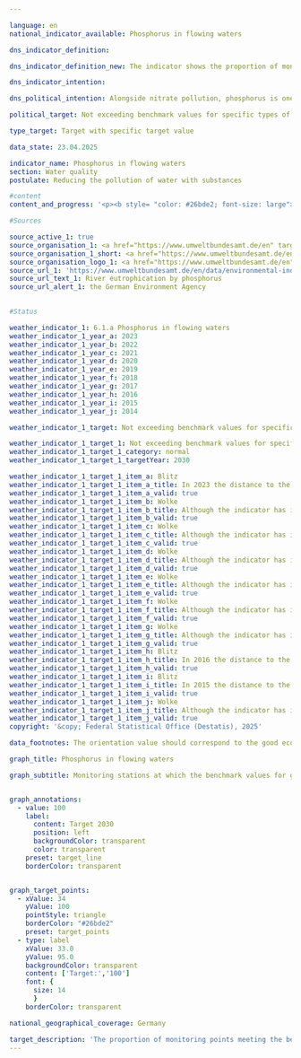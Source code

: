 ```yaml
---

language: en        
national_indicator_available: Phosphorus in flowing waters        

dns_indicator_definition:         

dns_indicator_definition_new: The indicator shows the proportion of monitoring stations (in %) at which the water body type-specific orientation value for good ecological status for phosphorus in watercourses is met.        

dns_indicator_intention:         

dns_political_intention: Alongside nitrate pollution, phosphorus is one of the reasons why rivers, lakes and seas are over-supplied with nutrients (eutrophication). The consequences of this are algae growth, oxygen depletion and even fish kills or the emergence of toxic blue-green algae.        

political_target: Not exceeding benchmark values for specific types of water bodies at all monitoring points by 2030        

type_target: Target with specific target value        

data_state: 23.04.2025        

indicator_name: Phosphorus in flowing waters        
section: Water quality        
postulate: Reducing the pollution of water with substances        

#content         
content_and_progress: '<p><b style= "color: #26bde2; font-size: large">6.1.a Phosphorus in flowing waters</b><br><br>Phosphorus typically enters surface waters through the input of phosphates. The phosphorus load in rivers is monitored by the Länder as part of surveillance conducted in accordance with the EU Water Framework Directive. The indicator is based on data from the overview monitoring network, which includes approximately 250&nbsp;sampling stations. These are primarily located along the main courses of large rivers and at the confluences of major tributaries. The data is compiled by the German Environment Agency (UBA) based on information provided by the Federal/Länder Working Group on Water (LAWA). Lakes and other standing water bodies are not covered by this indicator.<br><br>The indicator assesses whether the applicable guideline value at each monitoring station was met or remained below the annual mean&nbsp;–&nbsp;however, it does not capture the extent of any exceedance. The results from individual monitoring stations are presented in aggregated form. Consequently, the value of the indicator depends on both the number and the representativeness of the monitoring stations.<br><br>As different water body types vary in their sensitivity to nutrients such as phosphorus, specific guideline values apply at different types of stations: for the majority of running waters, the guideline value is 0.1&nbsp;milligrams of phosphorus per litre. For organically influenced rivers, the threshold is 0.15&nbsp;mg/L; for marshland waters, 0.3&nbsp;mg/L; and for tide-influenced transitional waters, 0.045&nbsp;mg/L.<br><br>In 2023, the annual mean phosphorus concentration remained below the respective guideline value at 41.8% of monitoring stations in rivers. A further 50.9% of stations recorded medium concentrations, defined as values up to twice the guideline value. At 5.2% of stations, concentrations were between two and four times the threshold, while the remaining 2.2% exhibited even higher concentrations.<br><br>Over time, the proportion of stations complying with the guideline value has generally increased, more than doubling since 1990. Notably, the share of stations with very high concentrations (exceeding twice the guideline value) has declined substantially since the early 1990s. Significant contributing factors to the reduction in phosphorus pollution of flowing waters include the introduction of phosphate-free detergents and the reduction of phosphorus in treated wastewater discharges.<br><br>When considering the average trend over the past five years, the indicator has remained stable. The political target of complying with the respective guideline value at all monitoring stations by 2030&nbsp;thus continues to be clearly missed. The indicators for phosphorus and nitrate content (6.1.a and <a href="https://dns-indikatoren.de/en/6-1-b/">6.1.b</a>) capture two key aspects of water quality. However, other factors also play an important role, such as the extent of natural habitats in water bodies and contamination by pollutants including pesticides, metals, and pharmaceuticals, which are likewise relevant to assessing water quality.</p>'                

#Sources        

source_active_1: true
source_organisation_1: <a href="https://www.umweltbundesamt.de/en" target="_blank" onclick="return confirm_alert('the German Environment Agency', 'En')">German Environment Agency on the basis of data from the German Working Group on Water Issues of the Länder and the Federal Government</a>
source_organisation_1_short: <a href="https://www.umweltbundesamt.de/en" target="_blank" onclick="return confirm_alert('the German Environment Agency', 'En')">German Environment Agency on the basis of data from the German Working Group on Water Issues of the Länder and the Federal Government</a>
source_organisation_logo_1: <a href="https://www.umweltbundesamt.de/en" target="_blank" onclick="return confirm_alert('the German Environment Agency', 'En')"><img src="https://dnsTestEnvironment.github.io/dns-indicators/public/OrgImgEn/uba.png" alt="German Environment Agency on the basis of data from the German Working Group on Water Issues of the Länder and the Federal Government" title=" Click here to visit the homepage of the organizationGerman Environment Agency on the basis of data from the German Working Group on Water Issues of the Länder and the Federal Government" style="height:60px; width:148px; border:transparent"/></a>
source_url_1: 'https://www.umweltbundesamt.de/en/data/environmental-indicators/indicator-river-eutrophication-phosphorus'
source_url_text_1: River eutrophication by phosphorus
source_url_alert_1: the German Environment Agency
        

#Status        

weather_indicator_1: 6.1.a Phosphorus in flowing waters
weather_indicator_1_year_a: 2023
weather_indicator_1_year_b: 2022
weather_indicator_1_year_c: 2021
weather_indicator_1_year_d: 2020
weather_indicator_1_year_e: 2019
weather_indicator_1_year_f: 2018
weather_indicator_1_year_g: 2017
weather_indicator_1_year_h: 2016
weather_indicator_1_year_i: 2015
weather_indicator_1_year_j: 2014

weather_indicator_1_target: Not exceeding benchmark values for specific types of water bodies at all monitoring points by 2030

weather_indicator_1_target_1: Not exceeding benchmark values for specific types of water bodies at all monitoring points by 2030
weather_indicator_1_target_1_category: normal
weather_indicator_1_target_1_targetYear: 2030

weather_indicator_1_target_1_item_a: Blitz
weather_indicator_1_target_1_item_a_title: In 2023 the distance to the target was constantly high or had increased. Thus, the indicator did not develop in the desired direction.
weather_indicator_1_target_1_item_a_valid: true
weather_indicator_1_target_1_item_b: Wolke
weather_indicator_1_target_1_item_b_title: Although the indicator has in 2022 been moving in the desired direction toward the target, if the trend had to continued, the target would have been missed in the target year by more than 20% of the difference between the target value and the value at that time.
weather_indicator_1_target_1_item_b_valid: true
weather_indicator_1_target_1_item_c: Wolke
weather_indicator_1_target_1_item_c_title: Although the indicator has in 2021 been moving in the desired direction toward the target, if the trend had to continued, the target would have been missed in the target year by more than 20% of the difference between the target value and the value at that time.
weather_indicator_1_target_1_item_c_valid: true
weather_indicator_1_target_1_item_d: Wolke
weather_indicator_1_target_1_item_d_title: Although the indicator has in 2020 been moving in the desired direction toward the target, if the trend had to continued, the target would have been missed in the target year by more than 20% of the difference between the target value and the value at that time.
weather_indicator_1_target_1_item_d_valid: true
weather_indicator_1_target_1_item_e: Wolke
weather_indicator_1_target_1_item_e_title: Although the indicator has in 2019 been moving in the desired direction toward the target, if the trend had to continued, the target would have been missed in the target year by more than 20% of the difference between the target value and the value at that time.
weather_indicator_1_target_1_item_e_valid: true
weather_indicator_1_target_1_item_f: Wolke
weather_indicator_1_target_1_item_f_title: Although the indicator has in 2018 been moving in the desired direction toward the target, if the trend had to continued, the target would have been missed in the target year by more than 20% of the difference between the target value and the value at that time.
weather_indicator_1_target_1_item_f_valid: true
weather_indicator_1_target_1_item_g: Wolke
weather_indicator_1_target_1_item_g_title: Although the indicator has in 2017 been moving in the desired direction toward the target, if the trend had to continued, the target would have been missed in the target year by more than 20% of the difference between the target value and the value at that time.
weather_indicator_1_target_1_item_g_valid: true
weather_indicator_1_target_1_item_h: Blitz
weather_indicator_1_target_1_item_h_title: In 2016 the distance to the target was constantly high or had increased. Thus, the indicator did not develop in the desired direction.
weather_indicator_1_target_1_item_h_valid: true
weather_indicator_1_target_1_item_i: Blitz
weather_indicator_1_target_1_item_i_title: In 2015 the distance to the target was constantly high or had increased. Thus, the indicator did not develop in the desired direction.
weather_indicator_1_target_1_item_i_valid: true
weather_indicator_1_target_1_item_j: Wolke
weather_indicator_1_target_1_item_j_title: Although the indicator has in 2014 been moving in the desired direction toward the target, if the trend had to continued, the target would have been missed in the target year by more than 20% of the difference between the target value and the value at that time.
weather_indicator_1_target_1_item_j_valid: true        
copyright: '&copy; Federal Statistical Office (Destatis), 2025'        

data_footnotes: The orientation value should correspond to the good ecological status of the water body type, which is published in Annex 7 of the amendment to the Ordinance on the Protection of Surface Waters (Oberflächengewässerverordnung). The majority of flowing waters have the target value 0.1 mg/l P. For organically influenced rivers, the target value is 0.15 mg/l P, for marsh waters 0.3 mg/l P, and for tidally influenced transitional waters 0.045 mg/l P.<br>• Partly revised data.        

graph_title: Phosphorus in flowing waters        

graph_subtitle: Monitoring stations at which the benchmark values for good ecological status for total phosphorous in flowing waters is not exceeded        


graph_annotations:
  - value: 100
    label:
      content: Target 2030
      position: left
      backgroundColor: transparent
      color: transparent
    preset: target_line
    borderColor: transparent        


graph_target_points:
  - xValue: 34
    yValue: 100
    pointStyle: triangle
    borderColor: "#26bde2"
    preset: target_points
  - type: label
    xValue: 33.0
    yValue: 95.0
    backgroundColor: transparent
    content: ['Target:','100']
    font: {
      size: 14
      }
    borderColor: transparent                

national_geographical_coverage: Germany        

target_description: 'The proportion of monitoring points meeting the benchmark for good ecological status for total phosphorus should be increased to 100% by 2030.<br><br><br>• According to the target formulation, the politically defined target was again not met in 2023. As the six-year average trend of the indicator does not move in the desired direction, indicator 6.1.a is assessed as <b>thunderstorm</b> for 2023.<br><br><a href="https://dnsUpgradeEnvironment.github.io/site/en/status"><img src="https://sdg-indikatoren.de/public/Wettersymbole/Blitz.png" title="In 2023&nbsp;the distance to the target was constantly high or had increased. Thus, the indicator did not develop in the desired direction." alt="Weathersymbol: Thuder strom"/></a> <br><small>Data state at the time of evaluation: 23.04.2025</small>'        
---
```


